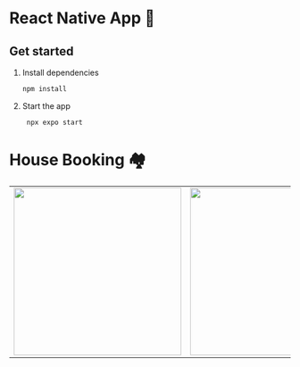 # React Native App 🚀

## Get started

1. Install dependencies

   ```bash
   npm install
   ```

2. Start the app

   ```bash
    npx expo start
   ```

# House Booking 🏘️

<table>
   <tr>
      <td><img src="https://github.com/user-attachments/assets/8f8b433c-1249-434c-814f-402f53aa0713" width="300"></td>
      <td><img src="https://github.com/user-attachments/assets/26e1ded6-5631-4427-a978-530a3928d2b2" width="300"></td>
      <td><img src="https://github.com/user-attachments/assets/25a9693b-a90e-449f-896d-56b28be53d7c" width="300"></td>
   </tr>
</table>

